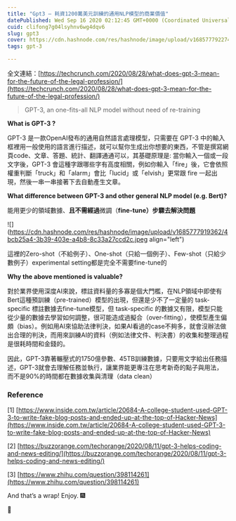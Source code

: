 ```yaml
---
title: "Gpt3 — 耗資1200萬美元訓練的通用NLP模型的商業價值"
datePublished: Wed Sep 16 2020 02:12:45 GMT+0000 (Coordinated Universal Time)
cuid: clifong7g04lsyhnv6wg4dqv6
slug: gpt3
cover: https://cdn.hashnode.com/res/hashnode/image/upload/v1685777922747/0c314690-4fa4-4473-b996-679b82aabd90.jpeg
tags: gpt-3

---
```


全文連結：[https://techcrunch.com/2020/08/28/what-does-gpt-3-mean-for-the-future-of-the-legal-profession/](https://techcrunch.com/2020/08/28/what-does-gpt-3-mean-for-the-future-of-the-legal-profession/)

> GPT-3, an one-fits-all NLP model without need of re-training

**What is GPT-3 ?**

GPT-3 是一款OpenAI發布的通用自然語言處理模型，只需要在 GPT-3 中的輸入框裡用一般使用的語言進行描述，就可以幫你生成出你想要的東西，不管是撰寫網頁code、文章、答題、統計、翻譯通通可以，其基礎原理是: 當你輸入一個或一段文字後，GPT-3 會這種字跟哪些字有高度相關，例如你輸入「fire」後，它會依照權重判斷「truck」和「alarm」會比「lucid」或「elvish」更常跟 fire 一起出現，然後一串一串接著下去自動產生文章。

**What difference between GPT-3 and other general NLP model (e.g. Bert)?**

能用更少的領域數據、**且不需經過**微調（**fine-tune）步驟去解決問題**

![](https://cdn.hashnode.com/res/hashnode/image/upload/v1685777919362/4bcb25a4-3b39-403e-a4b8-8c33a27ccd2c.jpeg align="left")

這裡的Zero-shot（不給例子）、One-shot（只給一個例子）、Few-shot（只給少數例子）experimental setting都是完全不需要fine-tune的

**Why the above mentioned is valuable?**

對於業界使用深度AI來說，標註資料量的多寡是個大門檻，在NLP領域中即使有Bert這種預訓練（pre-trained）模型的出現，但還是少不了一定量的 task-specific 標註數據去fine-tune模型，但 task-specific 的數據又有限，模型只能從少量的數據去學習如何調整，很可能造成過擬合（over-fitting），使模型產生偏頗（bias）。例如用AI來協助法律判決，如果AI看過的case不夠多，就會沒辦法做出合理的判決，而用來訓練AI的資料（例如法律文件、判決書）的收集和整理過程是很耗時間和金錢的。

因此，GPT-3靠著輾壓式的1750億參數、45TB訓練數據，只要用文字給出任務描述，GPT-3就會去理解任務並執行，讓業界能更專注在思考新奇的點子與用法，而不是90%的時間都在數據收集與清理（data clean）

### Reference

\[1\] [https://www.inside.com.tw/article/20684-A-college-student-used-GPT-3-to-write-fake-blog-posts-and-ended-up-at-the-top-of-Hacker-News](https://www.inside.com.tw/article/20684-A-college-student-used-GPT-3-to-write-fake-blog-posts-and-ended-up-at-the-top-of-Hacker-News)

\[2\] [https://buzzorange.com/techorange/2020/08/11/gpt-3-helps-coding-and-news-editing/](https://buzzorange.com/techorange/2020/08/11/gpt-3-helps-coding-and-news-editing/)

\[3\] [https://www.zhihu.com/question/398114261](https://www.zhihu.com/question/398114261)

And that’s a wrap! Enjoy. 🎆

👏